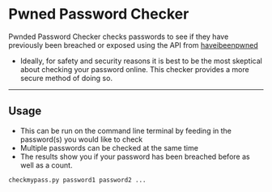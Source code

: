 # Pwned Password Checker

Pwnded Password Checker checks passwords to see if they have previously been breached or exposed using the API from [haveibeenpwned](https://haveibeenpwned.com/Passwords)

* Ideally, for safety and security reasons it is best to be the most skeptical about checking your password online. This checker provides a more secure method of doing so. 

---
## Usage
* This can be run on the command line terminal by feeding in the password(s) you would like to check
* Multiple passwords can be checked at the same time
* The results show you if your password has been breached before as well as a count.

```commandline
checkmypass.py password1 password2 ...
```